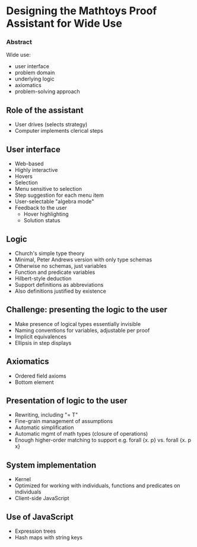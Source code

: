 # Designing the Mathtoys Proof Assistant for Wide Use

### Abstract

Wide use: 

- user interface
- problem domain
- underlying logic
- axiomatics
- problem-solving approach

## Role of the assistant

- User drives (selects strategy)
- Computer implements clerical steps

## User interface

- Web-based
- Highly interactive
- Hovers
- Selection
- Menu sensitive to selection
- Step suggestion for each menu item
- User-selectable "algebra mode"
- Feedback to the user
  - Hover highlighting
  - Solution status

## Logic

- Church's simple type theory
- Minimal, Peter Andrews version with only type schemas
- Otherwise no schemas, just variables
- Function and predicate variables
- Hilbert-style deduction
- Support definitions as abbreviations
- Also definitions justified by existence

## Challenge: presenting the logic to the user

- Make presence of logical types essentially invisible
- Naming conventions for variables, adjustable per proof
- Implicit equivalences
- Ellipsis in step displays

## Axiomatics

- Ordered field axioms
- Bottom element

## Presentation of logic to the user

- Rewriting, including "= T"
- Fine-grain management of assumptions
- Automatic simplification
- Automatic mgmt of math types (closure of operations)
- Enough higher-order matching to support e.g. forall {x. p} vs. forall {x. p x}

## System implementation

- Kernel
- Optimized for working with individuals, functions and predicates on individuals
- Client-side JavaScript

## Use of JavaScript

- Expression trees
- Hash maps with string keys

## 

